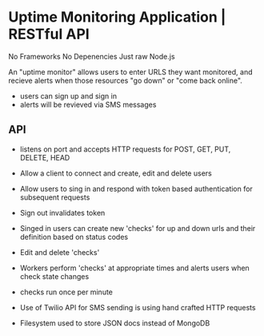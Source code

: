 # Uptime Monitoring Application | RESTful API

No Frameworks
No Depenencies
Just raw Node.js

An "uptime monitor" allows users to enter URLS they want monitored, and recieve alerts when those resources "go down" or "come back online".

- users can sign up and sign in
- alerts will be revieved via SMS messages

## API

- listens on port and accepts HTTP requests for POST, GET, PUT, DELETE, HEAD
- Allow a client to connect and create, edit and delete users
- Allow users to sing in and respond with token based authentication for subsequent requests
- Sign out invalidates token
- Singed in users can create new 'checks' for up and down urls and their definition based on status codes
- Edit and delete 'checks'
- Workers perform 'checks' at appropriate times and alerts users when check state changes
- checks run once per minute


- Use of Twilio API for SMS sending is using hand crafted HTTP requests
- Filesystem used to store JSON docs instead of MongoDB